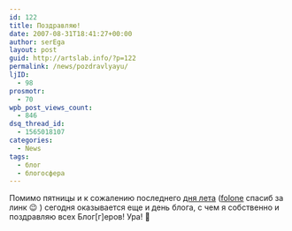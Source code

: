 ```yaml
---
id: 122
title: Поздравляю!
date: 2007-08-31T18:41:27+00:00
author: serEga
layout: post
guid: http://artslab.info/?p=122
permalink: /news/pozdravlyayu/
ljID:
  - 98
prosmotr:
  - 70
wpb_post_views_count:
  - 846
dsq_thread_id:
  - 1565018107
categories:
  - News
tags:
  - блог
  - блогосфера
---
```

Помимо пятницы и к сожалению последнего <a href="http://it-m.kiev.ua/leto/" target="_blank">дня лета</a> (<a href="http://folone.wordpress.com/" target="_blank">folone</a> спасиб за линк 😉 ) сегодня оказывается еще и день блога, с чем я собственно и поздравляю всех Блог[г]еров! Ура! 🙂
